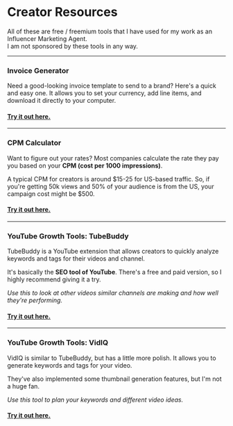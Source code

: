 # Creator Resources

All of these are free / freemium tools that I have used for my work as an Influencer Marketing Agent.  
I am not sponsored by these tools in any way.

---

### Invoice Generator

Need a good-looking invoice template to send to a brand? Here's a quick and easy one. It allows you to set your currency, add line items, and download it directly to your computer.

<div>
<a
      href="https://invoice-generator.com/#/1"
      target="_blank"
      rel="noopener noreferrer"
    > <h4><u>Try it out here.</u></h4>
    </a>
</div>

---

### CPM Calculator

Want to figure out your rates? Most companies calculate the rate they pay you based on your **CPM (cost per 1000 impressions)**.

A typical CPM for creators is around $15-25 for US-based traffic. So, if you're getting 50k views and 50% of your audience is from the US, your campaign cost might be $500.

<div>
<a
      href="https://marketingtools.clickz.com/cpm-calculator"
      target="_blank"
      rel="noopener noreferrer"
    > <h4><u>Try it out here.</u></h4>
    </a>
</div>

---

### YouTube Growth Tools: TubeBuddy

TubeBuddy is a YouTube extension that allows creators to quickly analyze keywords and tags for their videos and channel.

It's basically the **SEO tool of YouTube**. There's a free and paid version, so I highly recommend giving it a try.

_Use this to look at other videos similar channels are making and how well they're performing._

<div>
<a
      href="https://www.tubebuddy.com"
      target="_blank"
      rel="noopener noreferrer"
    > <h4><u>Try it out here.</u></h4>
    </a>
</div>

---

### YouTube Growth Tools: VidIQ

VidIQ is similar to TubeBuddy, but has a little more polish. It allows you to generate keywords and tags for your video.

They've also implemented some thumbnail generation features, but I'm not a huge fan.

_Use this tool to plan your keywords and different video ideas._

<div>
<a
      href="https://vidiq.com/"
      target="_blank"
      rel="noopener noreferrer"
    > <h4><u>Try it out here.</u></h4>
    </a>
</div>
